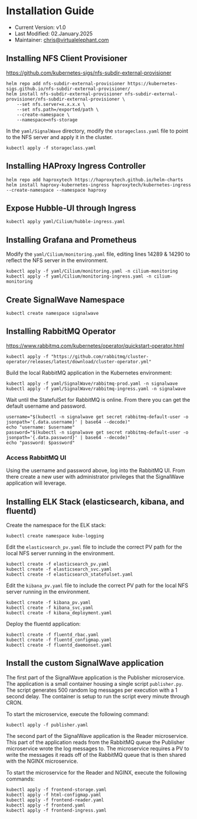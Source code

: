 # Installation Guide
- Current Version: v1.0
- Last Modified: 02.January.2025
- Maintainer: chris@virtualelephant.com

## Installing NFS Client Provisioner
https://github.com/kubernetes-sigs/nfs-subdir-external-provisioner

```
helm repo add nfs-subdir-external-provisioner https://kubernetes-sigs.github.io/nfs-subdir-external-provisioner/
helm install nfs-subdir-external-provisioner nfs-subdir-external-provisioner/nfs-subdir-external-provisioner \
    --set nfs.server=x.x.x.x \
    --set nfs.path=/exported/path \
    --create-namespace \
    --namespace=nfs-storage
```

In the `yaml/SignalWave` directory, modify the `storageclass.yaml` file to point to the NFS server and apply it in the cluster.
```
kubectl apply -f storageclass.yaml
```

## Installing HAProxy Ingress Controller
```
helm repo add haproxytech https://haproxytech.github.io/helm-charts
helm install haproxy-kubernetes-ingress haproxytech/kubernetes-ingress --create-namespace --namespace haproxy
```
## Expose Hubble-UI through Ingress
```
kubectl apply yaml/Cilium/hubble-ingress.yaml
```

## Installing Grafana and Prometheus
Modify the `yaml/Cilium/monitoring.yaml` file, editing lines 14289 & 14290 to reflect the NFS server in the environment.
```
kubectl apply -f yaml/Cilium/monitoring.yaml -n cilium-monitoring
kubectl apply -f yaml/Cilium/monitoring-ingress.yaml -n cilium-monitoring
```

## Create SignalWave Namespace
```
kubectl create namespace signalwave
```

## Installing RabbitMQ Operator
https://www.rabbitmq.com/kubernetes/operator/quickstart-operator.html

```
kubectl apply -f "https://github.com/rabbitmq/cluster-operator/releases/latest/download/cluster-operator.yml"
```

Build the local RabbitMQ application in the Kubernetes environment:
```
kubectl apply -f yaml/SignalWave/rabbitmq-prod.yaml -n signalwave
kubectl apply -f yaml/SignalWave/rabbitmq-ingress.yaml -n signalwave
```

Wait until the StatefulSet for RabbitMQ is online. From there you can get the default username and password.

```
username="$(kubectl -n signalwave get secret rabbitmq-default-user -o jsonpath='{.data.username}' | base64 --decode)"
echo "username: $username"
password="$(kubectl -n signalwave get secret rabbitmq-default-user -o jsonpath='{.data.password}' | base64 --decode)"
echo "password: $password"
```

### Access RabbitMQ UI
Using the username and password above, log into the RabbitMQ UI. From there create a new user with administrator privileges
that the SignalWave application will leverage.

## Installing ELK Stack (elasticsearch, kibana, and fluentd)
Create the namespace for the ELK stack:
```
kubectl create namespace kube-logging
```
Edit the `elasticsearch_pv.yaml` file to include the correct PV path for the local NFS server running in the environment.

```
kubectl create -f elasticsearch_pv.yaml
kubectl create -f elasticsearch_svc.yaml
kubectl create -f elasticsearch_statefulset.yaml
```

Edit the `kibana_pv.yaml` file to include the correct PV path for the local NFS server running in the environment.

```
kubectl create -f kibana_pv.yaml
kubectl create -f kibana_svc.yaml
kubectl create -f kibana_deployment.yaml
```

Deploy the fluentd application:
```
kubectl create -f fluentd_rbac.yaml
kubectl create -f fluentd_configmap.yaml
kubectl create -f fluentd_daemonset.yaml
```

## Install the custom SignalWave application
The first part of the SignalWave application is the Publisher microservice. The application is a small container housing a single script `publisher.py`.
The script generates 500 random log messages per execution with a 1 second delay. The container is setup to run the script every minute through CRON.

To start the microservice, execute the following command:
```
kubectl apply -f publisher.yaml
```

The second part of the SignalWave application is the Reader microservice. This part of the application reads from the RabbitMQ queue the Publisher microservice wrote the log messages to.
The microservice requires a PV to write the messages it reads off of the RabbitMQ queue that is then shared with the NGINX microservice.

To start the microservice for the Reader and NGINX, execute the following commands:
```
kubectl apply -f frontend-storage.yaml
kubectl apply -f html-configmap.yaml
kubectl apply -f frontend-reader.yaml
kubectl apply -f frontend.yaml
kubectl apply -f frontend-ingress.yaml
```
